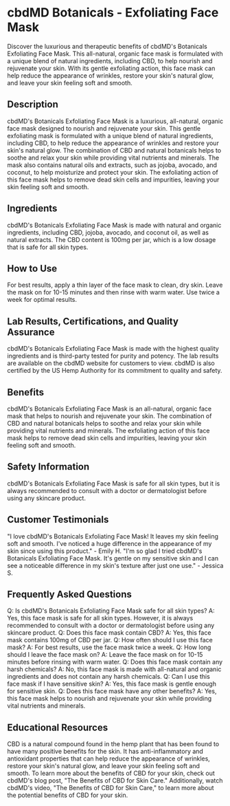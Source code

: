 # cbdMD Botanicals - Exfoliating Face Mask
Discover the luxurious and therapeutic benefits of cbdMD's Botanicals Exfoliating Face Mask. This all-natural, organic face mask is formulated with a unique blend of natural ingredients, including CBD, to help nourish and rejuvenate your skin. With its gentle exfoliating action, this face mask can help reduce the appearance of wrinkles, restore your skin's natural glow, and leave your skin feeling soft and smooth.
## Description
cbdMD's Botanicals Exfoliating Face Mask is a luxurious, all-natural, organic face mask designed to nourish and rejuvenate your skin. This gentle exfoliating mask is formulated with a unique blend of natural ingredients, including CBD, to help reduce the appearance of wrinkles and restore your skin's natural glow. The combination of CBD and natural botanicals helps to soothe and relax your skin while providing vital nutrients and minerals. The mask also contains natural oils and extracts, such as jojoba, avocado, and coconut, to help moisturize and protect your skin. The exfoliating action of this face mask helps to remove dead skin cells and impurities, leaving your skin feeling soft and smooth. 
## Ingredients
cbdMD's Botanicals Exfoliating Face Mask is made with natural and organic ingredients, including CBD, jojoba, avocado, and coconut oil, as well as natural extracts. The CBD content is 100mg per jar, which is a low dosage that is safe for all skin types.
## How to Use
For best results, apply a thin layer of the face mask to clean, dry skin. Leave the mask on for 10-15 minutes and then rinse with warm water. Use twice a week for optimal results.
## Lab Results, Certifications, and Quality Assurance
cbdMD's Botanicals Exfoliating Face Mask is made with the highest quality ingredients and is third-party tested for purity and potency. The lab results are available on the cbdMD website for customers to view. cbdMD is also certified by the US Hemp Authority for its commitment to quality and safety.
## Benefits
cbdMD's Botanicals Exfoliating Face Mask is an all-natural, organic face mask that helps to nourish and rejuvenate your skin. The combination of CBD and natural botanicals helps to soothe and relax your skin while providing vital nutrients and minerals. The exfoliating action of this face mask helps to remove dead skin cells and impurities, leaving your skin feeling soft and smooth.
## Safety Information
cbdMD's Botanicals Exfoliating Face Mask is safe for all skin types, but it is always recommended to consult with a doctor or dermatologist before using any skincare product.
## Customer Testimonials
"I love cbdMD's Botanicals Exfoliating Face Mask! It leaves my skin feeling soft and smooth. I've noticed a huge difference in the appearance of my skin since using this product." - Emily H.
"I'm so glad I tried cbdMD's Botanicals Exfoliating Face Mask. It's gentle on my sensitive skin and I can see a noticeable difference in my skin's texture after just one use." - Jessica S.
## Frequently Asked Questions
Q: Is cbdMD's Botanicals Exfoliating Face Mask safe for all skin types?
A: Yes, this face mask is safe for all skin types. However, it is always recommended to consult with a doctor or dermatologist before using any skincare product.
Q: Does this face mask contain CBD?
A: Yes, this face mask contains 100mg of CBD per jar.
Q: How often should I use this face mask?
A: For best results, use the face mask twice a week.
Q: How long should I leave the face mask on?
A: Leave the face mask on for 10-15 minutes before rinsing with warm water.
Q: Does this face mask contain any harsh chemicals?
A: No, this face mask is made with all-natural and organic ingredients and does not contain any harsh chemicals.
Q: Can I use this face mask if I have sensitive skin?
A: Yes, this face mask is gentle enough for sensitive skin.
Q: Does this face mask have any other benefits?
A: Yes, this face mask helps to nourish and rejuvenate your skin while providing vital nutrients and minerals.
## Educational Resources
CBD is a natural compound found in the hemp plant that has been found to have many positive benefits for the skin. It has anti-inflammatory and antioxidant properties that can help reduce the appearance of wrinkles, restore your skin's natural glow, and leave your skin feeling soft and smooth. To learn more about the benefits of CBD for your skin, check out cbdMD's blog post, "The Benefits of CBD for Skin Care." Additionally, watch cbdMD's video, "The Benefits of CBD for Skin Care," to learn more about the potential benefits of CBD for your skin.